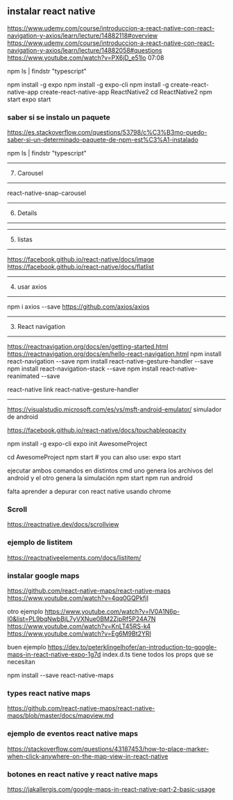 ## instalar react native
https://www.udemy.com/course/introduccion-a-react-native-con-react-navigation-y-axios/learn/lecture/14882118#overview
https://www.udemy.com/course/introduccion-a-react-native-con-react-navigation-y-axios/learn/lecture/14882058#questions
https://www.youtube.com/watch?v=PX6jD_e51lo
07:08

npm ls | findstr "typescript"

npm install -g expo
npm install -g expo-cli
npm install -g create-react-native-app
create-react-native-app ReactNative2
cd ReactNative2
npm start
expo start


### saber si se instalo un paquete
https://es.stackoverflow.com/questions/53798/c%C3%B3mo-puedo-saber-si-un-determinado-paquete-de-npm-est%C3%A1-instalado

npm ls | findstr "typescript"

---------------------
7. Carousel
------------------
react-native-snap-carousel

------------------
6. Details
-----------------


--------------------
5. listas
------------------------
https://facebook.github.io/react-native/docs/image
https://facebook.github.io/react-native/docs/flatlist


-----------------------------
4. usar axios
-------------------------
npm i axios --save
https://github.com/axios/axios

-------------------------
3. React navigation
-------------------
https://reactnavigation.org/docs/en/getting-started.html
https://reactnavigation.org/docs/en/hello-react-navigation.html
npm install react-navigation  --save
npm install react-native-gesture-handler --save
npm install react-navigation-stack  --save
npm install react-native-reanimated --save

react-native link react-native-gesture-handler

---------------------------------------
https://visualstudio.microsoft.com/es/vs/msft-android-emulator/
simulador de android

https://facebook.github.io/react-native/docs/touchableopacity

npm install -g expo-cli
expo init AwesomeProject

cd AwesomeProject
npm start # you can also use: expo start

ejecutar ambos comandos en distintos cmd 
uno genera los archivos del android y el otro genera la simulación
npm start
npm run android

falta aprender a depurar con react native usando chrome

### Scroll
https://reactnative.dev/docs/scrollview

### ejemplo de listitem
https://reactnativeelements.com/docs/listitem/


### instalar google maps
https://github.com/react-native-maps/react-native-maps
https://www.youtube.com/watch?v=4qq0GQPkfjI

otro ejemplo
https://www.youtube.com/watch?v=lV0A1N6p-I0&list=PL9bqNwbBjL7yVXNue0BM2ZjpRf5P24A7N
https://www.youtube.com/watch?v=KnLT45RS-k4
https://www.youtube.com/watch?v=Eg6M9Bt2YRI

buen ejemplo
https://dev.to/peterklingelhofer/an-introduction-to-google-maps-in-react-native-expo-1g7d
index.d.ts tiene todos los props que se necesitan 

npm install --save react-native-maps


### types react native maps
https://github.com/react-native-maps/react-native-maps/blob/master/docs/mapview.md

### ejemplo de eventos react native maps
https://stackoverflow.com/questions/43187453/how-to-place-marker-when-click-anywhere-on-the-map-view-in-react-native

### botones en react native y react native maps
https://jakallergis.com/google-maps-in-react-native-part-2-basic-usage

